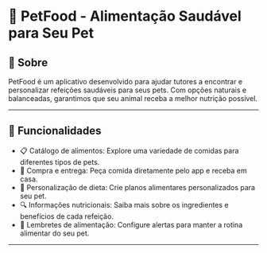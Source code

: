 # 🐾 PetFood - Alimentação Saudável para Seu Pet

## 📌 Sobre

PetFood é um aplicativo desenvolvido para ajudar tutores a encontrar e personalizar refeições saudáveis para seus pets. Com opções naturais e balanceadas, garantimos que seu animal receba a melhor nutrição possível.

---

## 🚀 Funcionalidades
- 📋 Catálogo de alimentos: Explore uma variedade de comidas para diferentes tipos de pets.
- 🛒 Compra e entrega: Peça comida diretamente pelo app e receba em casa.
- 🐶 Personalização de dieta: Crie planos alimentares personalizados para seu pet.
- 🔍 Informações nutricionais: Saiba mais sobre os ingredientes e benefícios de cada refeição.
- 📅 Lembretes de alimentação: Configure alertas para manter a rotina alimentar do seu pet.

---

